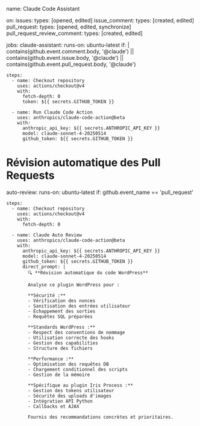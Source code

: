 name: Claude Code Assistant

on:
  issues:
    types: [opened, edited]
  issue_comment:
    types: [created, edited]
  pull_request:
    types: [opened, edited, synchronize]
  pull_request_review_comment:
    types: [created, edited]

jobs:
  claude-assistant:
    runs-on: ubuntu-latest
    if: |
      contains(github.event.comment.body, '@claude') || 
      contains(github.event.issue.body, '@claude') || 
      contains(github.event.pull_request.body, '@claude')
    
    steps:
      - name: Checkout repository
        uses: actions/checkout@v4
        with:
          fetch-depth: 0
          token: ${{ secrets.GITHUB_TOKEN }}

      - name: Run Claude Code Action
        uses: anthropics/claude-code-action@beta
        with:
          anthropic_api_key: ${{ secrets.ANTHROPIC_API_KEY }}
          model: claude-sonnet-4-20250514
          github_token: ${{ secrets.GITHUB_TOKEN }}

  # Révision automatique des Pull Requests
  auto-review:
    runs-on: ubuntu-latest
    if: github.event_name == 'pull_request'
    
    steps:
      - name: Checkout repository
        uses: actions/checkout@v4
        with:
          fetch-depth: 0

      - name: Claude Auto Review
        uses: anthropics/claude-code-action@beta
        with:
          anthropic_api_key: ${{ secrets.ANTHROPIC_API_KEY }}
          model: claude-sonnet-4-20250514
          github_token: ${{ secrets.GITHUB_TOKEN }}
          direct_prompt: |
            🔍 **Révision automatique du code WordPress**
            
            Analyse ce plugin WordPress pour :
            
            **Sécurité :**
            - Vérification des nonces
            - Sanitisation des entrées utilisateur
            - Échappement des sorties
            - Requêtes SQL préparées
            
            **Standards WordPress :**
            - Respect des conventions de nommage
            - Utilisation correcte des hooks
            - Gestion des capabilities
            - Structure des fichiers
            
            **Performance :**
            - Optimisation des requêtes DB
            - Chargement conditionnel des scripts
            - Gestion de la mémoire
            
            **Spécifique au plugin Iris Process :**
            - Gestion des tokens utilisateur
            - Sécurité des uploads d'images
            - Intégration API Python
            - Callbacks et AJAX
            
            Fournis des recommandations concrètes et prioritaires.